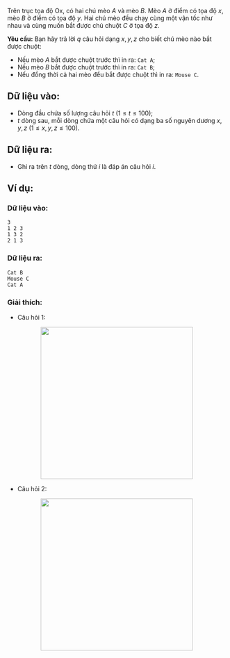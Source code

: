 Trên trục tọa độ Ox, có hai chú mèo $A$ và mèo $B$. Mèo $A$ ở điểm có tọa độ $x$, mèo $B$ ở điểm có tọa độ $y$. Hai chú mèo đều chạy cùng một vận tốc như nhau và cùng muốn bắt được chú chuột $C$ ở tọa độ $z$.

**Yêu cầu:** Bạn hãy trả lời $q$ câu hỏi dạng $x,y,z$ cho biết chú mèo nào bắt được chuột:
- Nếu mèo $A$ bắt được chuột trước thì in ra: `Cat A`;
- Nếu mèo $B$ bắt được chuột trước thì in ra: `Cat B`;
- Nếu đồng thời cả hai mèo đều bắt được chuột thì in ra: `Mouse C`.

## Dữ liệu vào: 
- Dòng đầu chứa số lượng câu hỏi $t\ (1≤t≤100)$;
- $t$ dòng sau, mỗi dòng chứa một câu hỏi có dạng ba số nguyên dương $x,y,z\ (1≤x,y,z≤100)$.

## Dữ liệu ra:
- Ghi ra trên $t$ dòng, dòng thứ $i$ là đáp án câu hỏi $i$.

## Ví dụ:
### Dữ liệu vào:
```
3
1 2 3
1 3 2
2 1 3
```

### Dữ liệu ra:
```
Cat B
Mouse C
Cat A
```

### Giải thích:
- Câu hỏi $1:$
<center><img src="/images/problems/201/CATS1.png" width="350px" /></center>

- Câu hỏi $2:$
<center><img src="/images/problems/201/CATS2.png" width="350px" /></center>